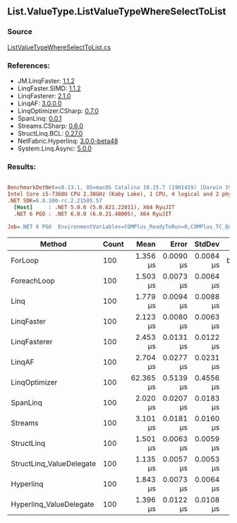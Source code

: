 ﻿## List.ValueType.ListValueTypeWhereSelectToList

### Source
[ListValueTypeWhereSelectToList.cs](../LinqBenchmarks/List/ValueType/ListValueTypeWhereSelectToList.cs)

### References:
- JM.LinqFaster: [1.1.2](https://www.nuget.org/packages/JM.LinqFaster/1.1.2)
- LinqFaster.SIMD: [1.1.2](https://www.nuget.org/packages/LinqFaster.SIMD/1.0.3)
- LinqFasterer: [2.1.0](https://www.nuget.org/packages/LinqFasterer/2.1.0)
- LinqAF: [3.0.0.0](https://www.nuget.org/packages/LinqAF/3.0.0.0)
- LinqOptimizer.CSharp: [0.7.0](https://www.nuget.org/packages/LinqOptimizer.CSharp/0.7.0)
- SpanLinq: [0.0.1](https://www.nuget.org/packages/SpanLinq/0.0.1)
- Streams.CSharp: [0.6.0](https://www.nuget.org/packages/Streams.CSharp/0.6.0)
- StructLinq.BCL: [0.27.0](https://www.nuget.org/packages/StructLinq/0.27.0)
- NetFabric.Hyperlinq: [3.0.0-beta48](https://www.nuget.org/packages/NetFabric.Hyperlinq/3.0.0-beta48)
- System.Linq.Async: [5.0.0](https://www.nuget.org/packages/System.Linq.Async/5.0.0)

### Results:
``` ini

BenchmarkDotNet=v0.13.1, OS=macOS Catalina 10.15.7 (19H1419) [Darwin 19.6.0]
Intel Core i5-7360U CPU 2.30GHz (Kaby Lake), 1 CPU, 4 logical and 2 physical cores
.NET SDK=6.0.100-rc.2.21505.57
  [Host]     : .NET 5.0.6 (5.0.621.22011), X64 RyuJIT
  .NET 6 PGO : .NET 6.0.0 (6.0.21.48005), X64 RyuJIT

Job=.NET 6 PGO  EnvironmentVariables=COMPlus_ReadyToRun=0,COMPlus_TC_QuickJitForLoops=1,COMPlus_TieredPGO=1  Runtime=.NET 6.0  

```
|                   Method | Count |      Mean |     Error |    StdDev |         Ratio | RatioSD |   Gen 0 |   Gen 1 | Allocated |
|------------------------- |------ |----------:|----------:|----------:|--------------:|--------:|--------:|--------:|----------:|
|                  ForLoop |   100 |  1.356 μs | 0.0090 μs | 0.0084 μs |      baseline |         |  3.8605 |       - |      8 KB |
|              ForeachLoop |   100 |  1.503 μs | 0.0073 μs | 0.0064 μs |  1.11x slower |   0.01x |  3.8605 |       - |      8 KB |
|                     Linq |   100 |  1.779 μs | 0.0094 μs | 0.0088 μs |  1.31x slower |   0.01x |  4.0455 |       - |      8 KB |
|               LinqFaster |   100 |  2.123 μs | 0.0080 μs | 0.0063 μs |  1.56x slower |   0.01x |  5.5428 |       - |     11 KB |
|             LinqFasterer |   100 |  2.453 μs | 0.0131 μs | 0.0122 μs |  1.81x slower |   0.01x |  8.0643 |       - |     16 KB |
|                   LinqAF |   100 |  2.704 μs | 0.0277 μs | 0.0231 μs |  1.99x slower |   0.02x |  3.8605 |       - |      8 KB |
|            LinqOptimizer |   100 | 62.365 μs | 0.5139 μs | 0.4556 μs | 45.97x slower |   0.43x | 76.7822 | 19.1650 |    158 KB |
|                 SpanLinq |   100 |  2.020 μs | 0.0207 μs | 0.0183 μs |  1.49x slower |   0.02x |  3.8605 |       - |      8 KB |
|                  Streams |   100 |  3.101 μs | 0.0181 μs | 0.0160 μs |  2.29x slower |   0.02x |  4.1275 |       - |      8 KB |
|               StructLinq |   100 |  1.501 μs | 0.0063 μs | 0.0059 μs |  1.11x slower |   0.01x |  1.7300 |       - |      4 KB |
| StructLinq_ValueDelegate |   100 |  1.135 μs | 0.0057 μs | 0.0053 μs |  1.19x faster |   0.01x |  1.6804 |       - |      3 KB |
|                Hyperlinq |   100 |  1.843 μs | 0.0073 μs | 0.0064 μs |  1.36x slower |   0.01x |  1.6804 |       - |      3 KB |
|  Hyperlinq_ValueDelegate |   100 |  1.396 μs | 0.0122 μs | 0.0108 μs |  1.03x slower |   0.01x |  1.6804 |       - |      3 KB |

